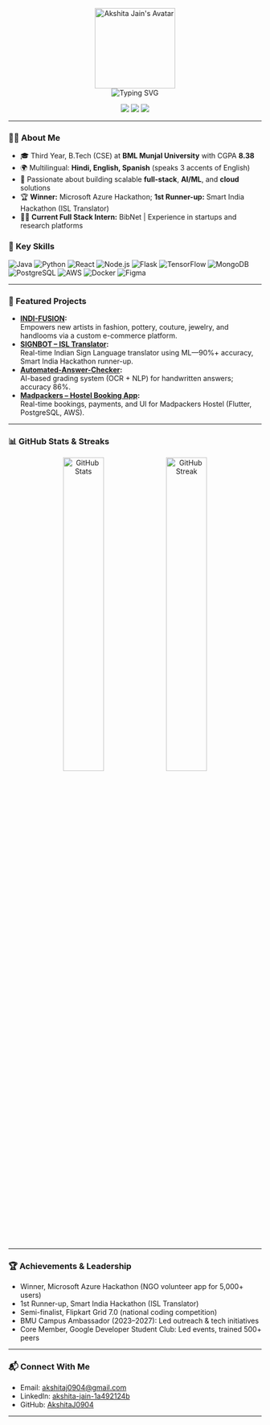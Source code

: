 <p align="center">
  <img src="https://avatars.githubusercontent.com/u/your-avatar-id?v=4" width="160" alt="Akshita Jain's Avatar"><br>
  <img src="https://readme-typing-svg.herokuapp.com?font=Fira+Code&pause=1000&color=0AF7E8&width=500&lines=👋+Hi+there%2C+I'm+Akshita+Jain!;🚀+Full+Stack+%7C+ML+Engineer+%7C+Leader;🏆+Hackathon+Winner+%7C+Open+Source+Enthusiast;Welcome+to+my+interactive+GitHub!" alt="Typing SVG">
</p>

<p align="center">
  <a href="mailto:akshitaj0904@gmail.com"><img src="https://img.shields.io/badge/Email-akshitaj0904@gmail.com-darkred?style=for-the-badge&logo=gmail"></a>
  <a href="https://www.linkedin.com/in/akshita-jain-1a492124b/"><img src="https://img.shields.io/badge/LinkedIn-Profile-blue?style=for-the-badge&logo=linkedin"></a>
  <a href="https://github.com/AkshitaJ0904"><img src="https://img.shields.io/badge/GitHub-akshitaj0904-black?style=for-the-badge&logo=github"></a>
</p>

---

### 👩‍💻 About Me

- 🎓 Third Year, B.Tech (CSE) at **BML Munjal University** with CGPA **8.38**
- 🌍 Multilingual: **Hindi, English, Spanish** (speaks 3 accents of English)
- 🌱 Passionate about building scalable **full-stack**, **AI/ML**, and **cloud** solutions
- 🏆 **Winner:** Microsoft Azure Hackathon; **1st Runner-up:** Smart India Hackathon (ISL Translator)
- 👩‍🔬 **Current Full Stack Intern:** BibNet | Experience in startups and research platforms

### 🏅 Key Skills

![Java](https://img.shields.io/badge/Java-ED8B00?style=flat&logo=java)
![Python](https://img.shields.io/badge/Python-14354C?style=flat&logo=python)
![React](https://img.shields.io/badge/React-20232A?style=flat&logo=react)
![Node.js](https://img.shields.io/badge/Node.js-43853D?style=flat&logo=node-dot-js)
![Flask](https://img.shields.io/badge/Flask-grey?style=flat&logo=flask)
![TensorFlow](https://img.shields.io/badge/TensorFlow-FF6F00?style=flat&logo=tensorflow)
![MongoDB](https://img.shields.io/badge/MongoDB-4EA94B?style=flat&logo=mongodb)
![PostgreSQL](https://img.shields.io/badge/PostgreSQL-336791?style=flat&logo=postgresql)
![AWS](https://img.shields.io/badge/AWS-232F3E?style=flat&logo=amazon-aws)
![Docker](https://img.shields.io/badge/Docker-2496ED?style=flat&logo=docker)
![Figma](https://img.shields.io/badge/Figma-F24E1E?style=flat&logo=figma)
<!-- Add more as needed -->

---

### 🚀 Featured Projects

- **[INDI-FUSION](https://github.com/AkshitaJ0904/INDI-FUSION):**
  <br>Empowers new artists in fashion, pottery, couture, jewelry, and handlooms via a custom e-commerce platform.
- **[SIGNBOT – ISL Translator](https://github.com/AkshitaJ0904/SIGNBOT):**
  <br>Real-time Indian Sign Language translator using ML—90%+ accuracy, Smart India Hackathon runner-up.
- **[Automated-Answer-Checker](https://github.com/AkshitaJ0904/Automated-Answer-Checker):**
  <br>AI-based grading system (OCR + NLP) for handwritten answers; accuracy 86%.
- **[Madpackers – Hostel Booking App](https://github.com/AkshitaJ0904/hotel_booking_app):**
  <br>Real-time bookings, payments, and UI for Madpackers Hostel (Flutter, PostgreSQL, AWS).

---

### 📊 GitHub Stats & Streaks

<p align="center">
  <img src="https://github-readme-stats.vercel.app/api?username=AkshitaJ0904&show_icons=true&theme=tokyonight" alt="GitHub Stats" width="40%">
  <img src="https://github-readme-streak-stats.herokuapp.com/?user=AkshitaJ0904&theme=tokyonight" alt="GitHub Streak" width="40%">
</p>

---

### 🏆 Achievements & Leadership

- Winner, Microsoft Azure Hackathon (NGO volunteer app for 5,000+ users)
- 1st Runner-up, Smart India Hackathon (ISL Translator)
- Semi-finalist, Flipkart Grid 7.0 (national coding competition)
- BMU Campus Ambassador (2023–2027): Led outreach & tech initiatives
- Core Member, Google Developer Student Club: Led events, trained 500+ peers

---

### 📬 Connect With Me

- Email: akshitaj0904@gmail.com
- LinkedIn: [akshita-jain-1a492124b](https://www.linkedin.com/in/akshita-jain-1a492124b/)
- GitHub: [AkshitaJ0904](https://github.com/AkshitaJ0904)

---

<!-- Animation tip: For an animated/coding GIF avatar, pick a fun GIF from https://giphy.com/ or generate one using https://avatarify.ai/, upload it to your repo (or link) and update the image URL at the top. 
Badge shields from shields.io, and for contribution graphs use https://github-readme-stats.vercel.app/  -->

